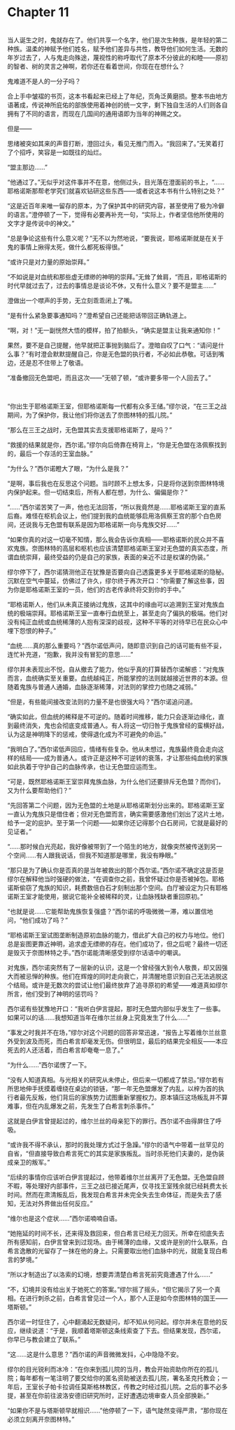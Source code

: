 # Chapter 11

<br>
当人诞生之时，鬼就存在了。他们共享一个名字，他们是次生种族，是年轻的第二种族。温柔的神赋予他们姓名，赋予他们差异与共性，教导他们如何生活。无数的年岁过去了，人与鬼走向殊途，蔑视性的称呼取代了原本不分彼此的和睦——原初的智者、树的灵言之神啊，若你还在看着世间，你现在在想什么？

鬼难道不是人的一分子吗？

合上手中皱褶的书页，这本书看起来已经上了年纪，页角泛黄磨损。整本书由地方语著成，传说神所庇佑的部族使用着神创的统一文字，剩下独自生活的人们则各自拥有了不同的语言，而现在几国间的通用语即为当年的神赐之文。

但是——

思绪被突如其来的声音打断，澄回过头，看见无推门而入。“我回来了。”无笑着打了个招呼，笑容是一如既往的灿烂。

“盟主那边……”

“他通过了。”无似乎对这件事并不在意，他侧过头，目光落在澄面前的书上，“……耶格诺斯那帮老学究们就喜欢钻研这些东西——或者说这本书有什么特别之处？”

“这是近百年来唯一留存的原本，为了保护其中的研究内容，甚至使用了极为冷僻的语言。”澄停顿了一下，觉得有必要再补充一句，“实际上，作者坚信他所使用的文字才是传说中的神文。”

“总是争论这些有什么意义呢？”无不以为然地说，“要我说，耶格诺斯就是在关于鬼的事情上揪得太死，做什么都死板得很。”

“或许只是对力量的原始崇拜。”

“不如说是对血统和那些虚无缥缈的神明的崇拜。”无耸了耸肩，“而且，耶格诺斯的时代早就过去了，过去的事情总是谈论不休，又有什么意义？要不是盟主……”

澄做出一个噤声的手势，无立刻乖乖闭上了嘴。

“是有什么紧急要事通知吗？”澄希望自己还能把话带回正确轨道上。

“啊，对！”无一副恍然大悟的模样，拍了拍额头，“确实是盟主让我来通知你！”  

果然，要不是自己提醒，他早就把正事抛到脑后了。澄暗自叹了口气：“请问是什么事？”有时澄会默默提醒自己，你是无色盟的执行者，不必如此恭敬。可话到嘴边，还是忍不住带上了敬语。  

“准备撤回无色盟吧，而且这次——”无顿了顿，“或许要多带一个人回去了。”

<br>

“你出生于耶格诺斯王室，但耶格诺斯每一代都有众多王储。”缪尔说，“在三王之战期间，为了保护你，我让他们将你送去了奈图林特的孤儿院。”  

“那么在三王之战时，无色盟其实去支援耶格诺斯了，是吗？”

“救援的结果就是你，西尔诺。”缪尔向后倚靠在椅背上，“你是无色盟在洛佩察找到的，最后一个存活的王室血脉。”

“为什么？”西尔诺瞪大了眼，“为什么是我？”

“是啊，事后我也在反思这个问题。当时顾不上想太多，只是将你送到奈图林特境内保护起来。但一切结束后，所有人都在想，为什么、偏偏是你？”

“……”西尔诺苦笑了一声，他也无法回答，“所以我竟然是……耶格诺斯王室的直系后裔。难怪在枢机会议上，他们提到我的血统能够启用洛佩察王宫的那个白色房间，还说我与无色盟有联系是因为耶格诺斯一向与鬼族交好……”  

“如果你真的对这一切毫不知情，那么我会告诉你真相——耶格诺斯的民众并不喜欢鬼族。奈图林特的高层和枢机也应该清楚耶格诺斯王室对无色盟的真实态度，所谓血统崇拜，最终受益的仍是自己的家族，表面的亲近不过是权谋的伪装。”

缪尔停下了，西尔诺猜测他正在犹豫是否要向自己透露更多关于耶格诺斯的隐秘。沉默在空气中蔓延，仿佛过了许久，缪尔终于再次开口：“你需要了解这些事，因为你是耶格诺斯王室的一员，他们的古老传承终将交到你的手中。”

“耶格诺斯人，他们从未真正接纳过鬼族，这其中的缘由可以追溯到王室对鬼族血统的极端崇拜。耶格诺斯王室一直奉行血统至上，甚至走向了偏执的极端。他们对没有纯正血统或血统稀薄的人抱有深深的歧视，这种不平等的对待早已在民众心中埋下怨恨的种子。”

“血统……真的那么重要吗？”西尔诺低声问，随即意识到自己的话可能有些不妥，连忙补充道，“抱歉，我并没有冒犯的意思……”

缪尔并未表现出不悦，自从撤去了能力，他似乎真的打算替西尔诺解惑：“对鬼族而言，血统确实至关重要。血统越纯正，所能掌控的法则就越接近世界的本源。但随着鬼族与普通人通婚，血脉逐渐稀薄，对法则的掌控力也随之减弱。”

“但是，有些能间接改变法则的力量不是也很强大吗？”西尔诺追问道。

“确实如此，但血统的稀释是不可逆的。随着时间推移，能力只会逐渐边缘化，直到最终消失，鬼也会彻底变成普通人。有人将这一切归咎于鬼族曾经的蛮横好战，认为这是神明降下的惩戒，使得退化成为不可避免的命运。”

“我明白了。”西尔诺低声回应，情绪有些复杂。他从未想过，鬼族最终竟会走向这样的结局——成为普通人。或许正是这种不可逆转的衰落，才让那些纯血统的家族如此执着于守护自己的血脉传承，也让无色盟应运而生。

“可是，既然耶格诺斯王室崇拜鬼族血脉，为什么他们还要排斥无色盟？而你们，又为什么要帮助他们？”

“先回答第二个问题，因为无色盟的土地是从耶格诺斯划分出来的。耶格诺斯王室一直认为鬼族只是借住者；但对无色盟而言，确实需要感激他们划出了这片土地，给予一定的庇护。至于第一个问题——如果你还记得那个白石房间，它就是最好的见证者。”

“……那时候白光亮起，我好像被带到了一个陌生的地方，就像突然被传送到另一个空间……有人跟我说话，但我不知道那是哪里，我没有睁眼。”

“那只是为了确认你是否真的是当年被救出的那个西尔诺。”西尔诺不确定这是否是缪尔在解释他当时强硬的做法，“在调查你之前，我曾怀疑过你是否被掉包。耶格诺斯偷窃了鬼族的知识，耗费数倍白石才刻制出那个空间。白厅被设定为只有耶格诺斯王室才能使用，据说它能补全被稀释的灵，让血脉残缺者重回原初。”

“也就是说……它能帮助鬼族恢复强盛？”西尔诺的呼吸微微一滞，难以置信地问，“他们成功了吗？”

“耶格诺斯王室试图垄断制造原初血脉的能力，借此扩大自己的权力与地位。他们总是妄图更靠近神明，追求虚无缥缈的存在。他们成功了，但之后呢？最终一切还是毁灭于奈图林特之手。”西尔诺能清晰感受到缪尔话语中的嘲讽。

对鬼族，西尔诺突然有了一层新的认识，这是一个曾经强大到令人敬畏，却又因强大而被忌惮的种族。他们在辉煌的同时走向衰亡，并清醒地意识到自己无法逃脱这个结局。或许是无数次的尝试让他们最终放弃了追寻原初的希望——难道真如缪尔所言，他们受到了神明的惩罚吗？

西尔诺有些犹豫地开口：“我听白伊言提起，那时无色盟内部似乎发生了一些事。如果可以的话……我想知道当年在维尔兰丝身上究竟发生了什么……”

“事发之时我并不在场，”缪尔对这个问题的回答非常迅速，“报告上写着维尔兰丝意外受到波及而死，而白希言却毫发无伤。但很明显，最后的结果完全相反——本应死去的人还活着，而白希言却奄奄一息了。”

“为什么……”西尔诺愣了一下。

“没有人知道真相。与光相关的研究从未停止，但后来一切都成了禁忌。”缪尔若有所思地伸手抚摸着缠绕在桌边的锁链，“那一年无色盟爆发了内乱，以梓为首的执行者最先反叛，他们背后的家族势力试图重新掌握权力。原本镇压这场叛乱并不算难事，但在内乱爆发之前，先发生了白希言刺杀事件。”

这就是白伊言曾提起过的，维尔兰丝的母亲犯下的罪行。西尔诺不由得屏住了呼吸。

“或许我不得不承认，那时的我处理方式过于急躁。”缪尔的语气中带着一丝罕见的自省，“但直接导致白希言死亡的其实是家族叛乱。当时杀死他们夫妻的，是伪装成亲卫的叛军。”

“后续的事情你应该听白伊言提起过，他带着维尔兰丝离开了无色盟。无色盟自顾不暇，等处理好内部事件，三王之战已接近尾声，仅寻找王室残余就已经耗费太长时间。然而在肃清叛乱后，我发现白希言并未完全失去生命体征，而是失去了感知，无法对外界做出任何反应。”

“维尔也是这个症状……”西尔诺喃喃自语。

“她拖延的时间不长，还来得及救回来，但白希言已经无力回天。所幸在彻底失去所有感知前，白伊言曾来到过现场。由于稀薄的血缘，又或许是别的什么联系，白希言逸散的光留存了一抹在他的身上。只需要取出他们血脉中的光，就能复现白希言的梦境。”

“所以才制造出了以洛索的幻境，想要弄清楚白希言死前究竟遭遇了什么……”

“不，幻境并没有给出关于她死亡的答案。”缪尔摇了摇头，“但它揭示了另一个真相。在进行刺杀之前，白希言曾见过一个人，那个人正是如今奈图林特的国王——塔斯顿。”

西尔诺一时怔住了，心中翻涌起无数疑问，却不知从何问起。缪尔并未在意他的反应，继续说道：“于是，我顺着塔斯顿这条线索查了下去。但结果发现，西尔诺，你早已与教会建立了联系。”

“这……这是什么意思？”西尔诺的声音微微发抖，心中隐隐不安。

缪尔的目光锐利而冰冷：“在你来到孤儿院的当月，教会开始资助你所在的孤儿院；每年都有一笔注明了要交给你的匿名资助被送去孤儿院，署名圣克托教会；一年后，王室长子帕卡拉调任莫斯格林教区，传教之时经过孤儿院。之后的事不必多提，甚至在你前往波洛安德旧研究所时，正好遭遇边境审查人员全部换新。”

“如果你不是与塔斯顿早就相识……”他停顿了一下，语气陡然变得严肃，“那你现在必须立刻离开奈图林特。”
